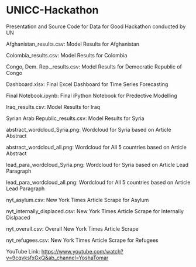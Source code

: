 # UNICC-Hackathon
Presentation and Source Code for Data for Good Hackathon conducted by UN

Afghanistan_results.csv: Model Results for Afghanistan

Colombia_results.csv: Model Results for Colombia

Congo, Dem. Rep._results.csv: Model Results for Democratic Republic of Congo

Dashboard.xlsx: Final Excel Dashboard for Time Series Forecasting

Final Notebook.ipynb: Final iPython Notebook for Predective Modelling

Iraq_results.csv: Model Results for Iraq

Syrian Arab Republic_results.csv: Model Results for Syria

abstract_wordcloud_Syria.png: Wordcloud for Syria based on Article Abstract

abstract_wordcloud_all.png: Wordcloud for All 5 countries based on Article Abstract

lead_para_wordcloud_Syria.png: Wordcloud for Syria based on Article Lead Paragraph

lead_para_wordcloud_all.png: Wordcloud for All 5 countries based on Article Lead Paragraph

nyt_asylum.csv: New York Times Article Scrape for Asylum

nyt_internally_displaced.csv: New York Times Article Scrape for Internally Dislpaced

nyt_overall.csv: Overall New York Times Article Scrape

nyt_refugees.csv: New York Times Article Scrape for Refugees

YouTube Link: https://www.youtube.com/watch?v=9cqvksfxGxQ&ab_channel=YoshaTomar
